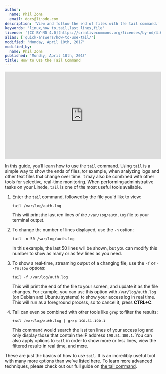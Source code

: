 ```yaml
---
author:
  name: Phil Zona
  email: docs@linode.com
description: 'View and follow the end of files with the tail command.'
keywords: 'linux,how to,tail,last lines,file'
license: '[CC BY-ND 4.0](https://creativecommons.org/licenses/by-nd/4.0)'
alias: ['quick-answers/how-to-use-tail/']
modified: 'Monday, April 10th, 2017'
modified_by:
  name: Phil Zona
published: 'Monday, April 10th, 2017'
title: How to Use the Tail Command
---
```


<div class="wistia_responsive_padding" style="padding:56.0% 0 0 0;position:relative;"><div class="wistia_responsive_wrapper" style="height:100%;left:0;position:absolute;top:0;width:100%;"><iframe src="https://fast.wistia.net/embed/iframe/6ds1r8kveb?videoFoam=true" title="Wistia video player" allowtransparency="true" frameborder="0" scrolling="no" class="wistia_embed" name="wistia_embed" allowfullscreen mozallowfullscreen webkitallowfullscreen oallowfullscreen msallowfullscreen width="100%" height="100%"></iframe></div></div>
<script src="https://fast.wistia.net/assets/external/E-v1.js" async></script>

In this guide, you'll learn how to use the `tail` command. Using `tail` is a simple way to show the ends of files, for example, when analyzing logs and other text files that change over time. It may also be combined with other tools for selective, real-time monitoring. When performing administrative tasks on your Linode, `tail` is one of the most useful tools available.

1.  Enter the `tail` command, followed by the file you'd like to view:

        tail /var/log/auth.log

    This will print the last ten lines of the `/var/log/auth.log` file to your terminal output. 

2.  To change the number of lines displayed, use the `-n` option:

        tail -n 50 /var/log/auth.log

    In this example, the last 50 lines will be shown, but you can modify this number to show as many or as few lines as you need.

3.  To show a real-time, streaming output of a changing file, use the `-f` or `--follow` options:

        tail -f /var/log/auth.log

    This will print the end of the file to your screen, and update it as the file changes. For example, you can use this option with `/var/log/auth.log` (on Debian and Ubuntu systems) to show your access log in real time. This will run as a foreground process, so to cancel it, press **CTRL+C**.

4.  Tail can even be combined with other tools like `grep` to filter the results:

        tail /var/log/auth.log | grep 198.51.100.1

    This command would search the last ten lines of your access log and only display those that contain the IP address `198.51.100.1`. You can also apply options to `tail` in order to show more or less lines, view the filtered results in real time, and more.

These are just the basics of how to use `tail`. It is an incredibly useful tool with many more options than we've listed here. To learn more advanced techniques, please check out our full guide on [the tail command](/docs/tools-reference/tools/view-and-follow-the-end-of-text-files-with-tail).
